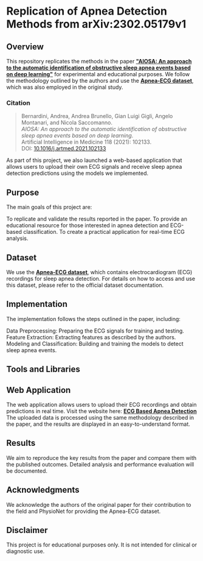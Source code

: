 # Replication of Apnea Detection Methods from arXiv:2302.05179v1

## Overview
This repository replicates the methods in the paper **["AIOSA: An approach to the automatic identification of obstructive sleep apnea events based on deep learning"](https://arxiv.org/abs/2302.05179)** for experimental and educational purposes. We follow the methodology outlined by the authors and use the **[Apnea-ECG dataset](https://www.physionet.org/content/apnea-ecg/)**, which was also employed in the original study.

### Citation
> Bernardini, Andrea, Andrea Brunello, Gian Luigi Gigli, Angelo Montanari, and Nicola Saccomanno.  
> *AIOSA: An approach to the automatic identification of obstructive sleep apnea events based on deep learning*.  
> Artificial Intelligence in Medicine 118 (2021): 102133.  
> DOI: [10.1016/j.artmed.2021.102133](https://doi.org/10.1016/j.artmed.2021.102133)

As part of this project, we also launched a web-based application that allows users to upload their own ECG signals and receive sleep apnea detection predictions using the models we implemented.

## Purpose

The main goals of this project are:

To replicate and validate the results reported in the paper.
To provide an educational resource for those interested in apnea detection and ECG-based classification.
To create a practical application for real-time ECG analysis.

## Dataset

We use the **[Apnea-ECG dataset](https://www.physionet.org/content/apnea-ecg/)**, which contains electrocardiogram (ECG) recordings for sleep apnea detection. For details on how to access and use this dataset, please refer to the official dataset documentation.


## Implementation

The implementation follows the steps outlined in the paper, including:

Data Preprocessing: Preparing the ECG signals for training and testing.
Feature Extraction: Extracting features as described by the authors.
Modeling and Classification: Building and training the models to detect sleep apnea events.

## Tools and Libraries


## Web Application

The web application allows users to upload their ECG recordings and obtain predictions in real time.
Visit the website here: **[ECG Based Apnea Detection](https://ecg-based-apnea-detection.streamlit.app/)**
The uploaded data is processed using the same methodology described in the paper, and the results are displayed in an easy-to-understand format.

## Results

We aim to reproduce the key results from the paper and compare them with the published outcomes. Detailed analysis and performance evaluation will be documented.

## Acknowledgments

We acknowledge the authors of the original paper for their contribution to the field and PhysioNet for providing the Apnea-ECG dataset.

## Disclaimer

This project is for educational purposes only. It is not intended for clinical or diagnostic use.
